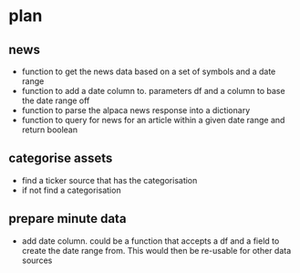 # plan

## news

- function to get the news data based on a set of symbols and a date range
- function to add a date column to. parameters df and a column to base the date range off
- function to parse the alpaca news response into a dictionary
- function to query for news for an article within a given date range and return boolean

## categorise assets

- find a ticker source that has the categorisation
- if not find a categorisation

## prepare minute data

- add date column. could be a function that accepts a df and a field to create the date range from. This would then be re-usable for other data sources
